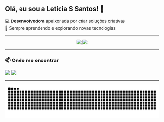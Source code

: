 ## Olá, eu sou a Letícia S Santos! 👋

💻 **Desenvolvedora** apaixonada por criar soluções criativas  
🚀 Sempre aprendendo e explorando novas tecnologias

---

<div align="center">
  <a href="https://github.com/leticia-ssantos">
    <img height="180em" src="https://github-readme-stats-sigma-five.vercel.app/api?username=leticia-ssantos&show_icons=true&theme=dracula&include_all_commits=true&count_private=true"/>
    <img height="180em" src="https://github-readme-stats-sigma-five.vercel.app/api/top-langs/?username=leticia-ssantos&layout=compact&langs_count=16&theme=dracula"/>
  </a>
</div>

---

### 📫 Onde me encontrar
<div>
  <a href="mailto:santosleticiasoares611@gmail.com"><img src="https://img.shields.io/badge/-Email-%23333?style=for-the-badge&logo=gmail&logoColor=white" target="_blank"></a>
 <a href="https://www.linkedin.com/in/seulinkedin" target="_blank"><img src="https://www.linkedin.com/in/let%C3%ADcia-santos-59182710b/-LinkedIn-%230077B5?style=for-the-badge&logo=linkedin&logoColor=white" target="_blank"></a>
</div>

---

![Snake animation](https://github.com/leticia-ssantos/leticia-ssantos/blob/output/github-contribution-grid-snake.svg)
